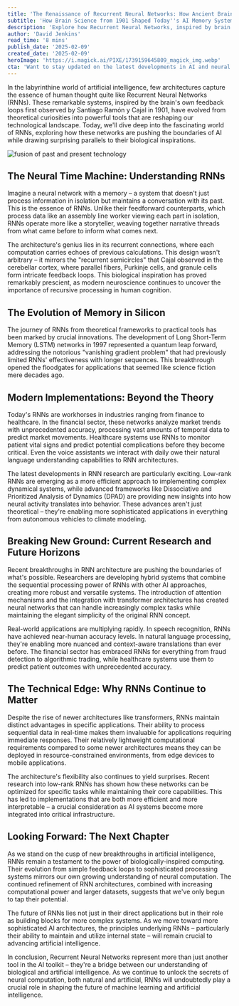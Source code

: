 ```yaml
---
title: 'The Renaissance of Recurrent Neural Networks: How Ancient Brain Science Inspired Modern AI''s Memory'
subtitle: 'How Brain Science from 1901 Shaped Today''s AI Memory Systems'
description: 'Explore how Recurrent Neural Networks, inspired by brain science from 1901, have evolved from theoretical concepts into powerful AI tools reshaping technology across industries. Learn about their unique memory capabilities, recent breakthroughs, and their crucial role in advancing artificial intelligence.'
author: 'David Jenkins'
read_time: '8 mins'
publish_date: '2025-02-09'
created_date: '2025-02-09'
heroImage: 'https://i.magick.ai/PIXE/1739159645809_magick_img.webp'
cta: 'Want to stay updated on the latest developments in AI and neural networks? Follow us on LinkedIn for in-depth analysis and breaking news in the world of artificial intelligence!'
---
```


In the labyrinthine world of artificial intelligence, few architectures capture the essence of human thought quite like Recurrent Neural Networks (RNNs). These remarkable systems, inspired by the brain's own feedback loops first observed by Santiago Ramón y Cajal in 1901, have evolved from theoretical curiosities into powerful tools that are reshaping our technological landscape. Today, we'll dive deep into the fascinating world of RNNs, exploring how these networks are pushing the boundaries of AI while drawing surprising parallels to their biological inspirations.

![fusion of past and present technology](https://i.magick.ai/PIXE/1739159645812_magick_img.webp)

## The Neural Time Machine: Understanding RNNs

Imagine a neural network with a memory – a system that doesn't just process information in isolation but maintains a conversation with its past. This is the essence of RNNs. Unlike their feedforward counterparts, which process data like an assembly line worker viewing each part in isolation, RNNs operate more like a storyteller, weaving together narrative threads from what came before to inform what comes next.

The architecture's genius lies in its recurrent connections, where each computation carries echoes of previous calculations. This design wasn't arbitrary – it mirrors the "recurrent semicircles" that Cajal observed in the cerebellar cortex, where parallel fibers, Purkinje cells, and granule cells form intricate feedback loops. This biological inspiration has proved remarkably prescient, as modern neuroscience continues to uncover the importance of recursive processing in human cognition.

## The Evolution of Memory in Silicon

The journey of RNNs from theoretical frameworks to practical tools has been marked by crucial innovations. The development of Long Short-Term Memory (LSTM) networks in 1997 represented a quantum leap forward, addressing the notorious "vanishing gradient problem" that had previously limited RNNs' effectiveness with longer sequences. This breakthrough opened the floodgates for applications that seemed like science fiction mere decades ago.

## Modern Implementations: Beyond the Theory

Today's RNNs are workhorses in industries ranging from finance to healthcare. In the financial sector, these networks analyze market trends with unprecedented accuracy, processing vast amounts of temporal data to predict market movements. Healthcare systems use RNNs to monitor patient vital signs and predict potential complications before they become critical. Even the voice assistants we interact with daily owe their natural language understanding capabilities to RNN architectures.

The latest developments in RNN research are particularly exciting. Low-rank RNNs are emerging as a more efficient approach to implementing complex dynamical systems, while advanced frameworks like Dissociative and Prioritized Analysis of Dynamics (DPAD) are providing new insights into how neural activity translates into behavior. These advances aren't just theoretical – they're enabling more sophisticated applications in everything from autonomous vehicles to climate modeling.

## Breaking New Ground: Current Research and Future Horizons

Recent breakthroughs in RNN architecture are pushing the boundaries of what's possible. Researchers are developing hybrid systems that combine the sequential processing power of RNNs with other AI approaches, creating more robust and versatile systems. The introduction of attention mechanisms and the integration with transformer architectures has created neural networks that can handle increasingly complex tasks while maintaining the elegant simplicity of the original RNN concept.

Real-world applications are multiplying rapidly. In speech recognition, RNNs have achieved near-human accuracy levels. In natural language processing, they're enabling more nuanced and context-aware translations than ever before. The financial sector has embraced RNNs for everything from fraud detection to algorithmic trading, while healthcare systems use them to predict patient outcomes with unprecedented accuracy.

## The Technical Edge: Why RNNs Continue to Matter

Despite the rise of newer architectures like transformers, RNNs maintain distinct advantages in specific applications. Their ability to process sequential data in real-time makes them invaluable for applications requiring immediate responses. Their relatively lightweight computational requirements compared to some newer architectures means they can be deployed in resource-constrained environments, from edge devices to mobile applications.

The architecture's flexibility also continues to yield surprises. Recent research into low-rank RNNs has shown how these networks can be optimized for specific tasks while maintaining their core capabilities. This has led to implementations that are both more efficient and more interpretable – a crucial consideration as AI systems become more integrated into critical infrastructure.

## Looking Forward: The Next Chapter

As we stand on the cusp of new breakthroughs in artificial intelligence, RNNs remain a testament to the power of biologically-inspired computing. Their evolution from simple feedback loops to sophisticated processing systems mirrors our own growing understanding of neural computation. The continued refinement of RNN architectures, combined with increasing computational power and larger datasets, suggests that we've only begun to tap their potential.

The future of RNNs lies not just in their direct applications but in their role as building blocks for more complex systems. As we move toward more sophisticated AI architectures, the principles underlying RNNs – particularly their ability to maintain and utilize internal state – will remain crucial to advancing artificial intelligence.

In conclusion, Recurrent Neural Networks represent more than just another tool in the AI toolkit – they're a bridge between our understanding of biological and artificial intelligence. As we continue to unlock the secrets of neural computation, both natural and artificial, RNNs will undoubtedly play a crucial role in shaping the future of machine learning and artificial intelligence.